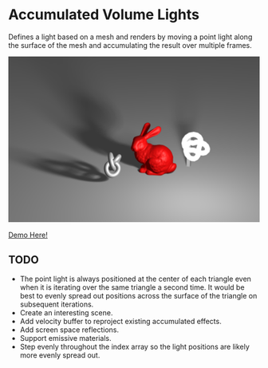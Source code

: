 # Accumulated Volume Lights

Defines a light based on a mesh and renders by moving a point light along the surface of the mesh and accumulating the result over multiple frames.

![](./docs/volumetric-lights.png)

[Demo Here!](https://gkjohnson.github.io/threejs-sandbox/volume-lights/)

## TODO
- The point light is always positioned at the center of each triangle even when it is iterating over the same triangle a second time. It would be best to evenly spread out positions across the surface of the triangle on subsequent iterations.
- Create an interesting scene.
- Add velocity buffer to reproject existing accumulated effects.
- Add screen space reflections.
- Support emissive materials.
- Step evenly throughout the index array so the light positions are likely more evenly spread out.
